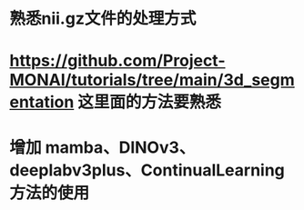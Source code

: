 # 熟悉nii.gz文件的处理方式
# https://github.com/Project-MONAI/tutorials/tree/main/3d_segmentation 这里面的方法要熟悉
# 增加 mamba、DINOv3、deeplabv3plus、ContinualLearning方法的使用